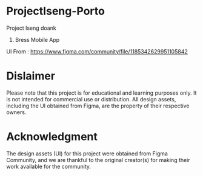# ProjectIseng-Porto
Project Iseng doank 


1. Bress Mobile App

UI From : https://www.figma.com/community/file/1185342629951105842


# Dislaimer
Please note that this project is for educational and learning purposes only. It is not intended for commercial use or distribution. All design assets, including the UI obtained from Figma, are the property of their respective owners.

# Acknowledgment
The design assets (UI) for this project were obtained from Figma Community, and we are thankful to the original creator(s) for making their work available for the community.